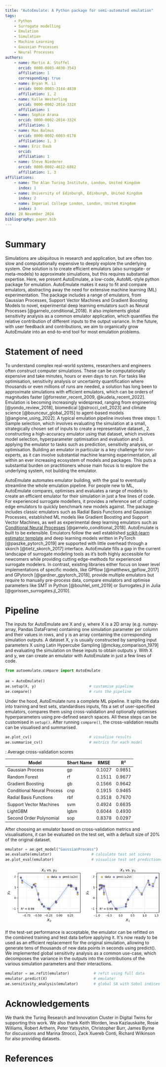 ```yaml
---
title: "AutoEmulate: A Python package for semi-automated emulation"
tags:
    - Python
    - Surrogate modelling
    - Emulation
    - Simulation
    - Machine Learning
    - Gaussian Processes
    - Neural Processes
authors:
    - name: Martin A. Stoffel
      orcid: 0000-0003-4030-3543
      affiliation: 1
      corresponding: true
    - name: Bryan M. Li
      orcid: 0000-0003-3144-4838
      affiliation: 1, 2
    - name: Kalle Westerling
      orcid: 0000-0002-2014-332X
      affiliation: 1
    - name: Sophie Arana
      orcid: 0000-0002-2014-332X
      affiliation: 1
    - name: Max Balmus
      orcid: 0000-0002-6003-0178
      affiliation: 1, 3
    - name: Eric Daub
      orcid: 
      affiliation: 1
    - name: Steve Niederer
      orcid: 0000-0002-4612-6982
      affiliation: 1, 3
affiliations:
    - name: The Alan Turing Institute, London, United Kingdom
      index: 1
    - name: University of Edinburgh, Edinburgh, United Kingdom
      index: 2
    - name: Imperial College London, London, United Kingdom
      index: 3
date: 28 November 2024
bibliography: paper.bib
---
```


# Summary

Simulations are ubiquitous in research and application, but are often too slow and computationally expensive to deeply explore the underlying system. One solution is to create efficient emulators (also surrogate- or meta-models) to approximate simulations, but this requires substantial expertise. Here, we present AutoEmulate, a low-code, AutoML-style python package for emulation. AutoEmulate makes it easy to fit and compare emulators, abstracting away the need for extensive machine learning (ML) experimentation. The package includes a range of emulators, from Gaussian Processes, Support Vector Machines and Gradient Boosting Models to novel, experimental deep learning emulators such as Neural Processes [@garnelo_conditional_2018]. It also implements global sensitivity analysis as a common emulator application, which quantifies the relative contribution of different inputs to the output variance. In the future, with user feedback and contributions, we aim to organically grow AutoEmulate into an end-to-end tool for most emulation problems.

# Statement of need

To understand complex real-world systems, researchers and engineers often construct computer simulations. These can be computationally expensive and take minutes, hours or even days to run. For tasks like optimisation, sensitivity analysis or uncertainty quantification where thousands or even millions of runs are needed, a solution has long been to approximate simulations with efficient emulators, which can be orders of magnitudes faster [@forrester_recent_2009, @kudela_recent_2022]. Emulation is becoming increasingly widespread, ranging from engineering [@yondo_review_2018], biomedical [@strocci_cell_2023] and climate science [@bounceur_global_2015] to agent-based models [@angione_using_2022]. A typical emulation pipeline involves three steps: 1. Sample selection, which involves evaluating the simulation at a small, strategically chosen set of inputs to create a representative dataset., 2. constructing a high-accuracy emulator using that dataset, which involves model selection, hyperparameter optimisation and evaluation and 3. applying the emulator to tasks such as prediction, sensitivity analysis, or optimisation. Building an emulator in particular is a key challenge for non-experts, as it can involve substantial machine learning experimentation, all within an ever increasing ecosystem of models and packages. This puts a substantial burden on practitioners whose main focus is to explore the underlying system, not building the emulator.

AutoEmulate automates emulator building, with the goal to eventually streamline the whole emulation pipeline. For people new to ML, AutoEmulate compares, optimises and evaluates a range of models to create an efficient emulator for their simulation in just a few lines of code. For experienced surrogate modellers, it provides a reference set of cutting-edge emulators to quickly benchmark new models against. The package includes classic emulators such as Radial Basis Functions and Gaussian Processes, established ML models like Gradient Boosting and Support Vector Machines, as well as experimental deep learning emulators such as [Conditional Neural Processes](https://yanndubs.github.io/Neural-Process-Family/text/Intro.html) [@garnelo_conditional_2018]. AutoEmulate is built to be extensible. Emulators follow the well established [scikit-learn estimator template](https://scikit-learn.org/1.5/developers/develop.html#rolling-your-own-estimator) and deep learning models written in PyTorch [@paszke_pytorch_2019] are supported with little overhead through a skorch [@tietz_skorch_2017] interface. AutoEmulate fills a gap in the current landscape of surrogate modeling tools as it’s both highly accessible for newcomers while providing cutting edge-methods for experienced surrogate modelers. In contrast, existing libraries either focus on lower level implementations of specific models, like GPflow [@matthews_gpflow_2017] and GPytorch [@gardner_gpytorch_2018], provide multiple emulators but require to manually pre-process data, compare emulators and optimise parameters like SMT in Python [@bouhlel_smt_2019] or Surrogates.jl in Julia [@gorissen_surrogates.jl_2010].

# Pipeline

The inputs for AutoEmulate are X and y, where X is a 2D array (e.g. numpy-array, Pandas DataFrame) containing one simulation parameter per column and their values in rows, and y is an array containing the corresponding simulation outputs. A dataset X, y is usually constructed by sampling input parameters X using Latin Hypercube Sampling [@mckay_comparison_1979] and evaluating the simulation on these inputs to obtain outputs y. With X and y, we can create an emulator with AutoEmulate in just a few lines of code.

```python
from autoemulate.compare import AutoEmulate

ae = AutoEmulate()
ae.setup(X, y)                        # customise pipeline
ae.compare()                          # runs the pipeline
```

Under the hood, AutoEmulate runs a complete ML pipeline. It splits the data into training and test sets, standardises inputs, fits a set of user-specified emulators, compares them using cross-validation and optionally optimises hyperparameters using pre-defined search spaces. All these steps can be customised in `setup()`. After running `compare()`, the cross-validation results can be visualised and summarised.

```python
ae.plot_cv()                          # visualise results
ae.summarise_cv()                     # metrics for each model
```

: Average cross-validation scores

| Model | Short Name | RMSE | R² |
|-------|------------|------|-----|
| Gaussian Process | gp | 0.1027 | 0.9851 |
| Random Forest | rf | 0.1511 | 0.9677 |
| Gradient Boosting | gb | 0.1566 | 0.9642 |
| Conditional Neural Process | cnp | 0.1915 | 0.9465 |
| Radial Basis Functions | rbf | 0.3518 | 0.7670 |
| Support Vector Machines | svm | 0.4924 | 0.6635 |
| LightGBM | lgbm | 0.6044 | 0.4930 |
| Second Order Polynomial | sop | 0.8378 | 0.0297 |

After choosing an emulator based on cross-validation metrics and visualisations, it can be evaluated on the test set, with a default size of 20% of the original dataset.

```python
emulator = ae.get_model("GaussianProcess")
ae.evaluate(emulator)                  # calculate test set scores
ae.plot_eval(emulator)                 # visualise test set predictions
```

![Test set predictions](eval_2.png)

If the test-set performance is acceptable, the emulator can be refitted on the combined training and test data before applying it. It's now ready to be used as an efficient replacement for the original simulation, allowing to generate tens of thousands of new data points in seconds using predict(). We implemented global sensitivity analysis as a common use-case, which decomposes the variance in the outputs into the contributions of the various simulation parameters and their interactions.

```python
emulator = ae.refit(emulator)           # refit using full data
emulator.predict(X)                     # emulate!
ae.sensitivity_analysis(emulator)       # global SA with Sobol indices
```

# Acknowledgements

We thank the Turing Research and Innovation Cluster in Digital Twins for supporting this work. We also thank Keith Worden, Ieva Kazlauskaite, Rosie Williams, Robert Arthern, Peter Yatsyshin, Christopher Burr, James Byrne for discussions and Marina Strocci, Zack Xuereb Conti, Richard Wilkinson for also providing datasets.

# References